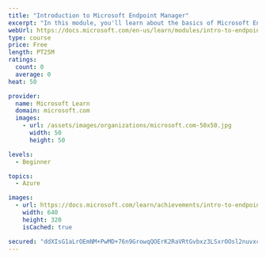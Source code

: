 ```yaml
---
title: "Introduction to Microsoft Endpoint Manager"
excerpt: "In this module, you'll learn about the basics of Microsoft Endpoint Manager."
webUrl: https://docs.microsoft.com/en-us/learn/modules/intro-to-endpoint-manager/
type: course
price: Free
length: PT25M
ratings:
  count: 0
  average: 0
heat: 50

provider:
  name: Microsoft Learn
  domain: microsoft.com
  images:
    - url: /assets/images/organizations/microsoft.com-50x50.jpg
      width: 50
      height: 50

levels:
  - Beginner

topics:
  - Azure

images:
  - url: https://docs.microsoft.com/learn/achievements/intro-to-endpoint-manager-social.png
    width: 640
    height: 320
    isCached: true

secured: "ddXIsG1aLrOEmNM+PwMD+76n9GrowqQOErK2RaVRtGvbxz3LSxrOOsl2nuvxc9+1KhWJ6CYdBfXuN5ag9M/s5BSzlCCR33jN4h5ysbHWoTYWG1+aNGv488/K64Ffe9VXyDlsHqfVaq6XseCz88VNNL2MBb4l88k0U6t/cGBYjpUqoioB+6cOIeh+xAzcdkEQ38yEwNVfi5+ryiD3j51QbHreV+1SgfL0Ke3hLsLn9BQEx7umpfUmh5m2/Z1pwAt51aaaWB5UMufMRDcmasiwlkKCOXm4xwzcqr0//cwA5cJLAMPhmA0OPlXlbfHN90vPxfYJfble9utZiybrfZ8wpfqjGltoGcj6vQp0M5FLLxnSqetTk5zY3VfIlYavsic1aTVHmo7MyG8nAVf8eGNI/wvIaIBtoePpuT+OlXBnmoQ=;jw8oAh6KIwNS8cvTDRxq3g=="
---
```


